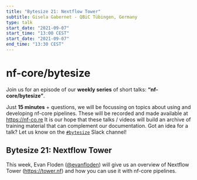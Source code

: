 ```yaml
---
title: "Bytesize 21: Nextflow Tower"
subtitle: Gisela Gabernet - QBiC Tübingen, Germany
type: talk
start_date: "2021-09-07"
start_time: "13:00 CEST"
start_date: "2021-09-07"
end_time: "13:30 CEST"
---
```


# nf-core/bytesize

Join us for an episode of our **weekly series** of short talks: **“nf-core/bytesize”**.

Just **15 minutes** + questions, we will be focussing on topics about using and developing nf-core pipelines.
These will be recorded and made available at <https://nf-co.re>
It is our hope that these talks / videos will build an archive of training material that can complement our documentation. Got an idea for a talk? Let us know on the [`#bytesize`](https://nfcore.slack.com/channels/bytesize) Slack channel!

## Bytesize 21: Nextflow Tower

This week, Evan Floden ([@evanfloden](http://github.com/evanfloden/)) will give us an overview of Nextflow Tower (<https://tower.nf>) and how you can use it with nf-core pipelines.
